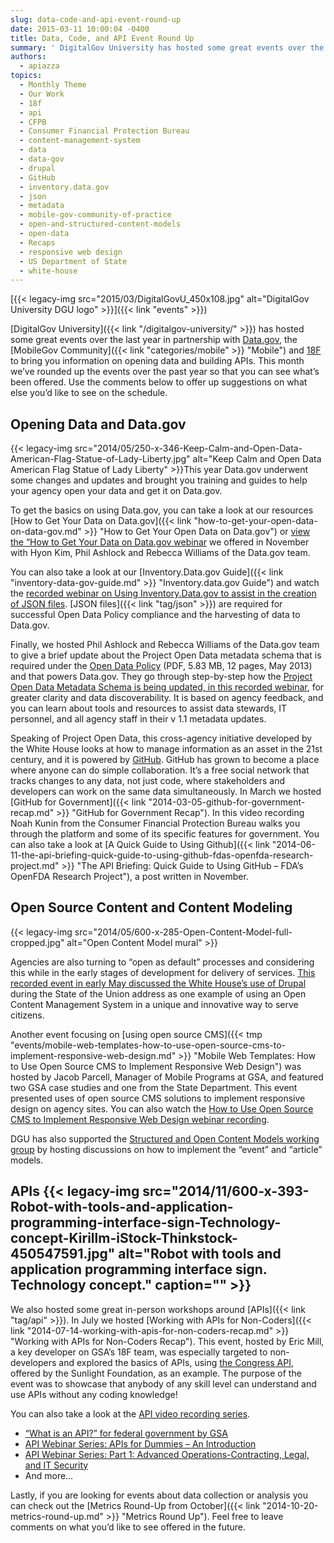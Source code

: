 ```yaml
---
slug: data-code-and-api-event-round-up
date: 2015-03-11 10:00:04 -0400
title: Data, Code, and API Event Round Up
summary: ' DigitalGov University has hosted some great events over the last year in partnership with Data.gov, the MobileGov Community and 18F to bring you information on opening data and building APIs. This month we’ve rounded up the events over the past year so that you can see what’s'
authors:
  - apiazza
topics:
  - Monthly Theme
  - Our Work
  - 18f
  - api
  - CFPB
  - Consumer Financial Protection Bureau
  - content-management-system
  - data
  - data-gov
  - drupal
  - GitHub
  - inventory.data.gov
  - json
  - metadata
  - mobile-gov-community-of-practice
  - open-and-structured-content-models
  - open-data
  - Recaps
  - responsive web design
  - US Department of State
  - white-house
---
```


[{{< legacy-img src="2015/03/DigitalGovU_450x108.jpg" alt="DigitalGov University DGU logo" >}}]({{< link "events" >}})

[DigitalGov University]({{< link "/digitalgov-university/" >}}) has hosted some great events over the last year in partnership with [Data.gov](http://www.data.gov), the [MobileGov Community]({{< link "categories/mobile" >}} "Mobile") and [18F](http://18f.gsa.gov) to bring you information on opening data and building APIs. This month we’ve rounded up the events over the past year so that you can see what’s been offered. Use the comments below to offer up suggestions on what else you’d like to see on the schedule.

## Opening Data and Data.gov

{{< legacy-img src="2014/05/250-x-346-Keep-Calm-and-Open-Data-American-Flag-Statue-of-Lady-Liberty.jpg" alt="Keep Calm and Open Data American Flag Statue of Lady Liberty" >}}This year Data.gov underwent some changes and updates and brought you training and guides to help your agency open your data and get it on Data.gov.

To get the basics on using Data.gov, you can take a look at our resources [How to Get Your Data on Data.gov]({{< link "how-to-get-your-open-data-on-data-gov.md" >}} "How to Get Your Open Data on Data.gov") or [view the “How to Get Your Data on Data.gov webinar](http://www.youtube.com/watch?v=hbxA5-GDvvU&feature=youtube_gdata) we offered in November with Hyon Kim, Phil Ashlock and Rebecca Williams of the Data.gov team.

You can also take a look at our [Inventory.Data.gov Guide]({{< link "inventory-data-gov-guide.md" >}} "Inventory.data.gov Guide") and watch the [recorded webinar on Using Inventory.Data.gov to assist in the creation of JSON files](http://www.youtube.com/watch?v=ciLYjDsF4lo&feature=youtube_gdata). [JSON files]({{< link "tag/json" >}}) are required for successful Open Data Policy compliance and the harvesting of data to Data.gov.

Finally, we hosted Phil Ashlock and Rebecca Williams of the Data.gov team to give a brief update about the Project Open Data metadata schema that is required under the [Open Data Policy](http://www.whitehouse.gov/sites/default/files/omb/memoranda/2013/m-13-13.pdf) (PDF, 5.83 MB, 12 pages, May 2013) and that powers Data.gov. They go through step-by-step how the [Project Open Data Metadata Schema is being updated, in this recorded webinar](http://www.youtube.com/watch?v=tuxS1iDwc_c&feature=youtube_gdata), for greater clarity and data discoverability. It is based on agency feedback, and you can learn about tools and resources to assist data stewards, IT personnel, and all agency staff in their v 1.1 metadata updates.

Speaking of Project Open Data, this cross-agency initiative developed by the White House looks at how to manage information as an asset in the 21st century, and it is powered by [GitHub](https://github.com/). GitHub has grown to become a place where anyone can do simple collaboration. It’s a free social network that tracks changes to any data, not just code, where stakeholders and developers can work on the same data simultaneously. In March we hosted [GitHub for Government]({{< link "2014-03-05-github-for-government-recap.md" >}} "GitHub for Government Recap"). In this video recording Noah Kunin from the Consumer Financial Protection Bureau walks you through the platform and some of its specific features for government. You can also take a look at [A Quick Guide to Using Github]({{< link "2014-06-11-the-api-briefing-quick-guide-to-using-github-fdas-openfda-research-project.md" >}} "The API Briefing: Quick Guide to Using GitHub – FDA’s OpenFDA Research Project"), a post written in November.

## Open Source Content and Content Modeling

{{< legacy-img src="2014/05/600-x-285-Open-Content-Model-full-cropped.jpg" alt="Open Content Model mural" >}}

Agencies are also turning to “open as default” processes and considering this while in the early stages of development for delivery of services. [This recorded event in early May discussed the White House’s use of Drupal](https://www.youtube.com/watch?v=pRoCVIivbP4&index=10&list=PLd9b-GuOJ3nFA8rIjFKllLSAJl61IBYKM) during the State of the Union address as one example of using an Open Content Management System in a unique and innovative way to serve citizens.

Another event focusing on [using open source CMS]({{< tmp "events/mobile-web-templates-how-to-use-open-source-cms-to-implement-responsive-web-design.md" >}} "Mobile Web Templates: How to Use Open Source CMS to Implement Responsive Web Design") was hosted by Jacob Parcell, Manager of Mobile Programs at GSA, and featured two GSA case studies and one from the State Department. This event presented uses of open source CMS solutions to implement responsive design on agency sites. You can also watch the [How to Use Open Source CMS to Implement Responsive Web Design webinar recording](https://www.youtube.com/watch?v=iKeh25cKgrY).

DGU has also supported the [Structured and Open Content Models working group](http://gsa.github.io/Open-And-Structured-Content-Models/) by hosting discussions on how to implement the &#8220;event&#8221; and &#8220;article&#8221; models.

## APIs {{< legacy-img src="2014/11/600-x-393-Robot-with-tools-and-application-programming-interface-sign-Technology-concept-Kirillm-iStock-Thinkstock-450547591.jpg" alt="Robot with tools and application programming interface sign. Technology concept." caption="" >}} 

We also hosted some great in-person workshops around [APIs]({{< link "tag/api" >}}). In July we hosted [Working with APIs for Non-Coders]({{< link "2014-07-14-working-with-apis-for-non-coders-recap.md" >}} "Working with APIs for Non-Coders Recap"). This event, hosted by Eric Mill, a key developer on GSA’s 18F team, was especially targeted to non-developers and explored the basics of APIs, using [the Congress API](http://sunlightlabs.github.io/congress/), offered by the Sunlight Foundation, as an example. The purpose of the event was to showcase that anybody of any skill level can understand and use APIs without any coding knowledge!

You can also take a look at the [API video recording series](https://www.youtube.com/playlist?list=PLd9b-GuOJ3nFA8rIjFKllLSAJl61IBYKM).

  * [&#8220;What is an API?&#8221; for federal government by GSA](https://www.youtube.com/watch?v=nyqHClC_UXo&index=11&list=PLd9b-GuOJ3nFA8rIjFKllLSAJl61IBYKM)
  * [API Webinar Series: APIs for Dummies &#8211; An Introduction](https://www.youtube.com/watch?v=sup8Q_NuIxI&index=19&list=PLd9b-GuOJ3nFA8rIjFKllLSAJl61IBYKM)
  * [API Webinar Series: Part 1: Advanced Operations-Contracting, Legal, and IT Security](https://www.youtube.com/watch?v=aXP4_ydt73w&index=22&list=PLd9b-GuOJ3nFA8rIjFKllLSAJl61IBYKM)
  * And more&#8230;

Lastly, if you are looking for events about data collection or analysis you can check out the [Metrics Round-Up from October]({{< link "2014-10-20-metrics-round-up.md" >}} "Metrics Round Up"). Feel free to leave comments on what you’d like to see offered in the future.